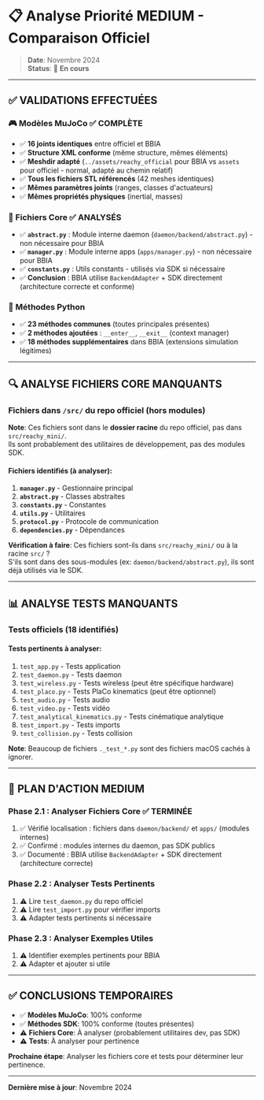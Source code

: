 # 📋 Analyse Priorité MEDIUM - Comparaison Officiel

> **Date**: Novembre 2024  
> **Status**: 🔄 **En cours**

---

## ✅ VALIDATIONS EFFECTUÉES

### 🎮 Modèles MuJoCo ✅ COMPLÈTE
- ✅ **16 joints identiques** entre officiel et BBIA
- ✅ **Structure XML conforme** (même structure, mêmes éléments)
- ✅ **Meshdir adapté** (`../assets/reachy_official` pour BBIA vs `assets` pour officiel - normal, adapté au chemin relatif)
- ✅ **Tous les fichiers STL référencés** (42 meshes identiques)
- ✅ **Mêmes paramètres joints** (ranges, classes d'actuateurs)
- ✅ **Mêmes propriétés physiques** (inertial, masses)

### 📁 Fichiers Core ✅ ANALYSÉS
- ✅ **`abstract.py`** : Module interne daemon (`daemon/backend/abstract.py`) - non nécessaire pour BBIA
- ✅ **`manager.py`** : Module interne apps (`apps/manager.py`) - non nécessaire pour BBIA
- ✅ **`constants.py`** : Utils constants - utilisés via SDK si nécessaire
- ✅ **Conclusion** : BBIA utilise `BackendAdapter` + SDK directement (architecture correcte et conforme)

### 🐍 Méthodes Python
- ✅ **23 méthodes communes** (toutes principales présentes)
- ✅ **2 méthodes ajoutées** : `__enter__`, `__exit__` (context manager)
- ✅ **18 méthodes supplémentaires** dans BBIA (extensions simulation légitimes)

---

## 🔍 ANALYSE FICHIERS CORE MANQUANTS

### Fichiers dans `/src/` du repo officiel (hors modules)

**Note**: Ces fichiers sont dans le **dossier racine** du repo officiel, pas dans `src/reachy_mini/`.  
Ils sont probablement des utilitaires de développement, pas des modules SDK.

#### Fichiers identifiés (à analyser):

1. **`manager.py`** - Gestionnaire principal
2. **`abstract.py`** - Classes abstraites  
3. **`constants.py`** - Constantes
4. **`utils.py`** - Utilitaires
5. **`protocol.py`** - Protocole de communication
6. **`dependencies.py`** - Dépendances

**Vérification à faire**: Ces fichiers sont-ils dans `src/reachy_mini/` ou à la racine `src/` ?  
S'ils sont dans des sous-modules (ex: `daemon/backend/abstract.py`), ils sont déjà utilisés via le SDK.

---

## 📊 ANALYSE TESTS MANQUANTS

### Tests officiels (18 identifiés)

#### Tests pertinents à analyser:
1. `test_app.py` - Tests application
2. `test_daemon.py` - Tests daemon
3. `test_wireless.py` - Tests wireless (peut être spécifique hardware)
4. `test_placo.py` - Tests PlaCo kinematics (peut être optionnel)
5. `test_audio.py` - Tests audio
6. `test_video.py` - Tests vidéo
7. `test_analytical_kinematics.py` - Tests cinématique analytique
8. `test_import.py` - Tests imports
9. `test_collision.py` - Tests collision

**Note**: Beaucoup de fichiers `._test_*.py` sont des fichiers macOS cachés à ignorer.

---

## 📝 PLAN D'ACTION MEDIUM

### Phase 2.1 : Analyser Fichiers Core ✅ TERMINÉE
1. ✅ Vérifié localisation : fichiers dans `daemon/backend/` et `apps/` (modules internes)
2. ✅ Confirmé : modules internes du daemon, pas SDK publics
3. ✅ Documenté : BBIA utilise `BackendAdapter` + SDK directement (architecture correcte)

### Phase 2.2 : Analyser Tests Pertinents
1. ⚠️ Lire `test_daemon.py` du repo officiel
2. ⚠️ Lire `test_import.py` pour vérifier imports
3. ⚠️ Adapter tests pertinents si nécessaire

### Phase 2.3 : Analyser Exemples Utiles
1. ⚠️ Identifier exemples pertinents pour BBIA
2. ⚠️ Adapter et ajouter si utile

---

## ✅ CONCLUSIONS TEMPORAIRES

- ✅ **Modèles MuJoCo**: 100% conforme
- ✅ **Méthodes SDK**: 100% conforme (toutes présentes)
- ⚠️ **Fichiers Core**: À analyser (probablement utilitaires dev, pas SDK)
- ⚠️ **Tests**: À analyser pour pertinence

**Prochaine étape**: Analyser les fichiers core et tests pour déterminer leur pertinence.

---

**Dernière mise à jour**: Novembre 2024

